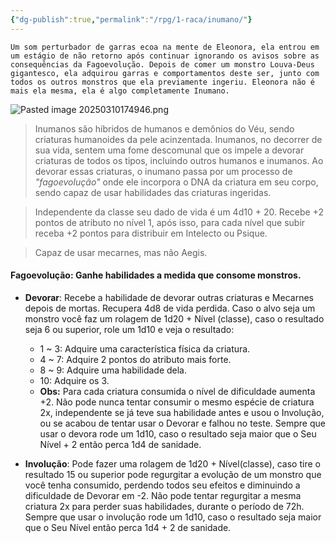 ```yaml
---
{"dg-publish":true,"permalink":"/rpg/1-raca/inumano/"}
---
```



```
Um som perturbador de garras ecoa na mente de Eleonora, ela entrou em um estágio de não retorno após continuar ignorando os avisos sobre as consequências da Fagoevolução. Depois de comer um monstro Louva-Deus gigantesco, ela adquirou garras e comportamentos deste ser, junto com todos os outros monstros que ela previamente ingeriu. Eleonora não é mais ela mesma, ela é algo completamente Inumano. 
```
![Pasted image 20250310174946.png](/img/user/Images/Misc/Pasted%20image%2020250310174946.png)


>Inumanos são híbridos de humanos e demônios do Véu, sendo criaturas humanoides da pele acinzentada. Inumanos, no decorrer de sua vida, sentem uma fome descomunal que os impele a devorar criaturas de todos os tipos, incluindo outros humanos e inumanos. Ao devorar essas criaturas, o inumano passa por um processo de *"fagoevolução"* onde ele incorpora o DNA da criatura em seu corpo, sendo capaz de usar habilidades das criaturas ingeridas. 

> Independente da classe seu dado de vida é um 4d10 + 20. Recebe +2 pontos de atributo no nível 1, após isso, para cada nível que subir receba +2 pontos para distribuir em Intelecto ou Psique.

>Capaz de usar mecarnes, mas não Aegis.

#### **Fagoevolução**: Ganhe habilidades a medida que consome monstros. 

- **Devorar**: Recebe a habilidade de devorar outras criaturas e Mecarnes depois de mortas. Recupera 4d8 de vida perdida. Caso o alvo seja um monstro você faz um rolagem de 1d20 + Nível (classe), caso o resultado seja 6 ou superior, role um 1d10 e veja o resultado:
	- 1 ~ 3: Adquire uma característica física da criatura.
	- 4 ~ 7: Adquire 2 pontos do atributo mais forte.
	- 8 ~ 9: Adquire uma habilidade dela.
	- 10: Adquire os 3.
	- **Obs:** Para cada criatura consumida o nível de dificuldade aumenta +2. Não pode nunca tentar consumir o mesmo espécie de criatura 2x, independente se já teve sua habilidade antes e usou o Involução, ou se acabou de tentar usar o Devorar e falhou no teste. Sempre que usar o devora rode um 1d10, caso o resultado seja maior que o Seu Nível + 2 então perca 1d4 de sanidade.
	
- **Involução**: Pode fazer uma rolagem de 1d20 + Nível(classe), caso tire o resultado 15 ou superior pode regurgitar a evolução de um monstro que você tenha consumido, perdendo todos seu efeitos e diminuindo a dificuldade de Devorar em -2. Não pode tentar regurgitar a mesma criatura 2x para perder suas habilidades, durante o período de 72h. Sempre que usar o involução rode um 1d10, caso o resultado seja maior que o Seu Nível então perca 1d4 + 2 de sanidade.

